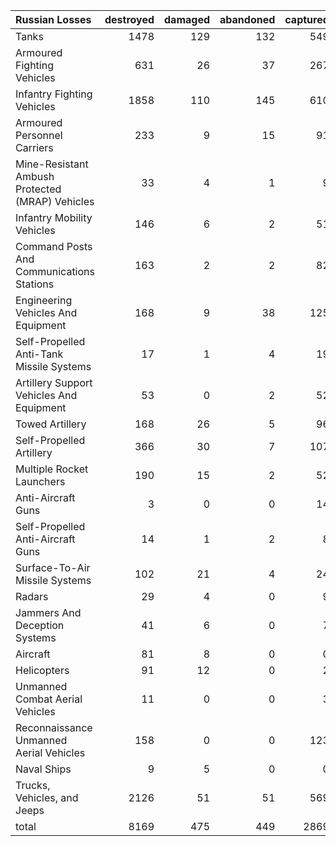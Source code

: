 | Russian Losses                                   |   destroyed |   damaged |   abandoned |   captured |   total |
|:-------------------------------------------------|------------:|----------:|------------:|-----------:|--------:|
| Tanks                                            |        1478 |       129 |         132 |        549 |    2288 |
| Armoured Fighting Vehicles                       |         631 |        26 |          37 |        267 |     961 |
| Infantry Fighting Vehicles                       |        1858 |       110 |         145 |        610 |    2723 |
| Armoured Personnel Carriers                      |         233 |         9 |          15 |         91 |     348 |
| Mine-Resistant Ambush Protected  (MRAP) Vehicles |          33 |         4 |           1 |          9 |      47 |
| Infantry Mobility Vehicles                       |         146 |         6 |           2 |         51 |     205 |
| Command Posts And Communications Stations        |         163 |         2 |           2 |         82 |     249 |
| Engineering Vehicles And Equipment               |         168 |         9 |          38 |        125 |     340 |
| Self-Propelled Anti-Tank Missile Systems         |          17 |         1 |           4 |         19 |      41 |
| Artillery Support Vehicles And Equipment         |          53 |         0 |           2 |         52 |     107 |
| Towed Artillery                                  |         168 |        26 |           5 |         96 |     295 |
| Self-Propelled Artillery                         |         366 |        30 |           7 |        107 |     510 |
| Multiple Rocket Launchers                        |         190 |        15 |           2 |         52 |     259 |
| Anti-Aircraft Guns                               |           3 |         0 |           0 |         14 |      17 |
| Self-Propelled Anti-Aircraft Guns                |          14 |         1 |           2 |          8 |      25 |
| Surface-To-Air Missile Systems                   |         102 |        21 |           4 |         24 |     151 |
| Radars                                           |          29 |         4 |           0 |          9 |      42 |
| Jammers And Deception Systems                    |          41 |         6 |           0 |          7 |      54 |
| Aircraft                                         |          81 |         8 |           0 |          0 |      89 |
| Helicopters                                      |          91 |        12 |           0 |          2 |     105 |
| Unmanned Combat Aerial Vehicles                  |          11 |         0 |           0 |          3 |      14 |
| Reconnaissance Unmanned Aerial Vehicles          |         158 |         0 |           0 |        123 |     281 |
| Naval Ships                                      |           9 |         5 |           0 |          0 |      14 |
| Trucks, Vehicles, and Jeeps                      |        2126 |        51 |          51 |        569 |    2797 |
| total                                            |        8169 |       475 |         449 |       2869 |   11962 |